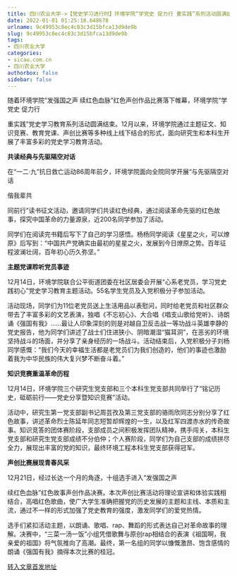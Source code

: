 ```yaml
---
title: 四川农业大学->【党史学习进行时】环境学院“学党史 促力行 重实践”系列活动圆满结束 | sicau.com.cn
date: 2022-01-01 01:25:18.648678
urlname: 9c49953c8ec4c83c3d15bfca13d9de9b
slug: 9c49953c8ec4c83c3d15bfca13d9de9b
tags: 
- 四川农业大学
categories:
- sicau.com.cn
- 四川农业大学
authorbox: false
sidebar: false
---
```

随着环境学院“发强国之声 续红色血脉”红色声创作品比赛落下帷幕，环境学院“学党史 促力行

重实践”党史学习教育系列活动圆满结束。12月以来，环境学院通过主题征文、知识竞赛、教育党课、声创比赛等多种线上线下结合的形式，面向研究生和本科生开展了丰富多彩的党史学习教育活动。

**共读经典与先驱隔空对话**

在“一二·九”抗日救亡运动86周年前夕，环境学院面向全院同学开展“与先驱隔空对话

偕我辈共
<!--more-->
同前行”读书征文活动，邀请同学们共读红色经典，通过阅读革命先驱的红色故事，探究中国革命的力量源泉，近200名同学参加了活动。

同学们在阅读完书籍后写下了自己的学习感悟。杨杨同学阅读《星星之火，可以燎原》后写到：“中国共产党确实由最初的星星之火，发展到今日燎原之势。百年征程波澜壮阔，百年初心历久弥坚。”

**主题党课聆听党员事迹**

12月14日，环境学院联合公平街道团委在社区居委会开展“心系老党员，学习党史践初心”党史学习教育主题活动。55名学生党员及入党积极分子参加活动。

活动现场，同学们为11位老党员送上生活用品以表慰问，同时给老党员和社区群众带去了丰富多彩的文艺表演，独唱《不忘初心》、大合唱《唱支山歌给党听》、诗朗诵《强国有我》……最让人印象深刻的则是对越自卫反击战一等功战斗英雄李静的党史报告，他为同学们讲述了战士们住进狭小、阴暗潮湿“猫耳洞”，在恶劣的环境坚持战斗的场面，并分享了亲身经历的一场战斗。活动结束后，入党积极分子刘杨同学感慨：“我们今天的幸福生活都是老党员们为我们创造的，他们的事迹也激励着我为中华民族的伟大复兴梦不断奋斗着。”

**知识竞赛重温革命历程**

12月14日，环境学院三个研究生党支部和三个本科生党支部共同举行了“铭记历史，砥砺前行——党史分享暨知识竞赛”活动。

活动中，研究生第一党支部副书记周芸孜及第三党支部的骆雨欣同志分别分享了红色故事，讲述革命烈士陈延年同志短暂却辉煌的一生，以及红军四渡赤水的传奇故事。知识竞答的团体赛阶段，支部成员之间积极发挥团队精神，携手闯关，本科生党支部和研究生党支部成绩不分伯仲；个人赛阶段，同学们为自己支部的成绩拼尽全力，展现出丰富的党的知识，最终环境工程本科生党支部获得冠军。

**声创比赛展现青春风采**

12月21日，经过长达一个月的角逐，十组选手进入“发强国之声

续红色血脉”红色故事声创作品决赛。本次声创比赛活动将理论宣讲和体验实践相结合，高唱红色歌曲，使广大学生准确把握党的历史发展的主题和主线、本质和主流，通过不一样的形式加强了党史教育的强度，激发同学们的爱党热情。

选手们紧扣活动主题，以朗诵、歌唱、rap、舞蹈的形式表达自己对革命故事的理解。决赛中，“三菜一汤一饭”小组凭借歌舞与原创rap相结合的表演《祖国啊，我亲爱的祖国》将气氛推向了高潮。最终，第一名组的同学以慷慨激昂、饱含感情的朗诵《强国有我》摘得本次比赛的桂冠。



[转入文章首发地址](https://news.sicau.edu.cn/info/1078/66312.htm)